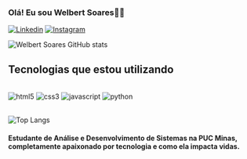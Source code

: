 
### Olá! Eu sou Welbert Soares👋🏼

[![Linkedin](https://img.shields.io/badge/LinkedIn-0077B5?style=for-the-badge&logo=linkedin&logoColor=white)](https://www.linkedin.com/in/welbert-soares-97b098243/)
[![Instagram](https://img.shields.io/badge/Instagram-E4405F?style=for-the-badge&logo=instagram&logoColor=white)](https://www.instagram.com/welbert.soarees/)

![Welbert Soares GitHub stats](https://github-readme-stats.vercel.app/api?username=Welbert-Soares&show_icons=true&theme=dracula)

## Tecnologias que estou utilizando

<div style= "display: inline_block"><br>
    <img aling="center" alt="html5" src="https://img.shields.io/badge/HTML5-E34F26?style=for-the-badge&logo=html5&logoColor=white" />
    <img aling="center" alt="css3" src="https://img.shields.io/badge/CSS-239120?&style=for-the-badge&logo=css3&logoColor=white" />
    <img aling="center" alt="javascript" src="https://img.shields.io/badge/JavaScript-F7DF1E?style=for-the-badge&logo=javascript&logoColor=black" />
    <img aling="center" alt="python" src="https://img.shields.io/badge/Python-3776AB?style=for-the-badge&logo=python&logoColor=white" />
</div><br>

![Top Langs](https://github-readme-stats.vercel.app/api/top-langs/?username=Welbert-Soares&layout=compact)

#### Estudante de Análise e Desenvolvimento de Sistemas na PUC Minas, completamente apaixonado por tecnologia e como ela impacta vidas.
